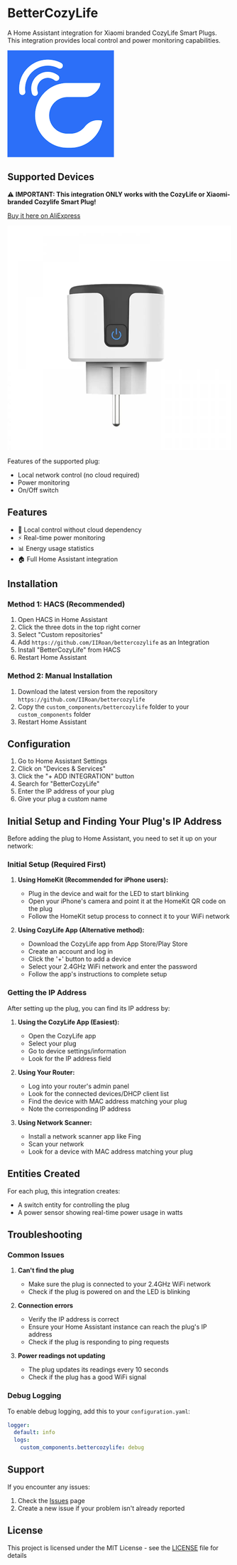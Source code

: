 # BetterCozyLife
A Home Assistant integration for Xiaomi branded CozyLife Smart Plugs. This integration provides local control and power monitoring capabilities.

![CozyLife Logo](./images/icon.png)

## Supported Devices
⚠️ **IMPORTANT: This integration ONLY works with the CozyLife or Xiaomi-branded Cozylife Smart Plug!**

[Buy it here on AliExpress](https://nl.aliexpress.com/item/1005005991851918.html)

![Xiaomi CozyLife Plug](./images/plug.webp)

Features of the supported plug:
- Local network control (no cloud required)
- Power monitoring
- On/Off switch

## Features
- 🔌 Local control without cloud dependency
- ⚡ Real-time power monitoring
- 📊 Energy usage statistics
- 🏠 Full Home Assistant integration

## Installation
### Method 1: HACS (Recommended)
1. Open HACS in Home Assistant
2. Click the three dots in the top right corner
3. Select "Custom repositories"
4. Add `https://github.com/IIRoan/bettercozylife` as an Integration
5. Install "BetterCozyLife" from HACS
6. Restart Home Assistant

### Method 2: Manual Installation
1. Download the latest version from the repository  `https://github.com/IIRoan/bettercozylife`
2. Copy the `custom_components/bettercozylife` folder to your `custom_components` folder
3. Restart Home Assistant

## Configuration
1. Go to Home Assistant Settings
2. Click on "Devices & Services"
3. Click the "+ ADD INTEGRATION" button
4. Search for "BetterCozyLife"
5. Enter the IP address of your plug
6. Give your plug a custom name

## Initial Setup and Finding Your Plug's IP Address

Before adding the plug to Home Assistant, you need to set it up on your network:

### Initial Setup (Required First)
1. **Using HomeKit (Recommended for iPhone users):**
   - Plug in the device and wait for the LED to start blinking
   - Open your iPhone's camera and point it at the HomeKit QR code on the plug
   - Follow the HomeKit setup process to connect it to your WiFi network

2. **Using CozyLife App (Alternative method):**
   - Download the CozyLife app from App Store/Play Store
   - Create an account and log in
   - Click the '+' button to add a device
   - Select your 2.4GHz WiFi network and enter the password
   - Follow the app's instructions to complete setup

### Getting the IP Address
After setting up the plug, you can find its IP address by:

1. **Using the CozyLife App (Easiest):**
   - Open the CozyLife app
   - Select your plug
   - Go to device settings/information
   - Look for the IP address field

2. **Using Your Router:**
   - Log into your router's admin panel
   - Look for the connected devices/DHCP client list
   - Find the device with MAC address matching your plug
   - Note the corresponding IP address

3. **Using Network Scanner:**
   - Install a network scanner app like Fing
   - Scan your network
   - Look for a device with MAC address matching your plug

## Entities Created
For each plug, this integration creates:
- A switch entity for controlling the plug
- A power sensor showing real-time power usage in watts

## Troubleshooting
### Common Issues
1. **Can't find the plug**
   - Make sure the plug is connected to your 2.4GHz WiFi network
   - Check if the plug is powered on and the LED is blinking

2. **Connection errors**
   - Verify the IP address is correct
   - Ensure your Home Assistant instance can reach the plug's IP address
   - Check if the plug is responding to ping requests

3. **Power readings not updating**
   - The plug updates its readings every 10 seconds
   - Check if the plug has a good WiFi signal

### Debug Logging
To enable debug logging, add this to your `configuration.yaml`:
```yaml
logger:
  default: info
  logs:
    custom_components.bettercozylife: debug
```

## Support
If you encounter any issues:
1. Check the [Issues](https://github.com/IIRoan/bettercozylife/issues) page
2. Create a new issue if your problem isn't already reported

## License
This project is licensed under the MIT License - see the [LICENSE](LICENSE) file for details